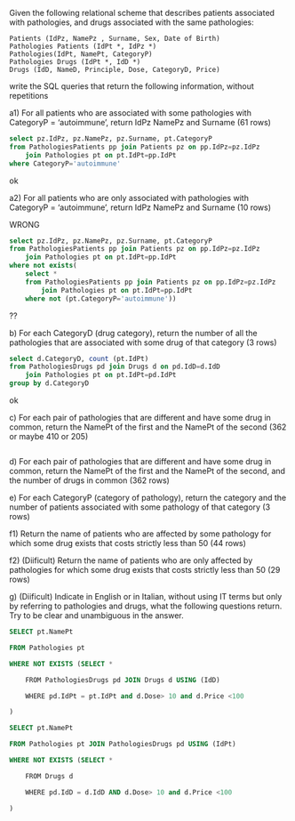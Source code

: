 Given the following relational scheme that describes patients associated with pathologies, and drugs associated with the same pathologies:

```
Patients (IdPz, NamePz , Surname, Sex, Date of Birth)
Pathologies Patients (IdPt *, IdPz *)
Pathologies(IdPt, NamePt, CategoryP)
Pathologies Drugs (IdPt *, IdD *)
Drugs (IdD, NameD, Principle, Dose, CategoryD, Price)
```

write the SQL queries that return the following information, without repetitions


a1) For all patients who are associated with some pathologies with CategoryP = ‘autoimmune’, return IdPz NamePz and Surname (61 rows)

```sql
select pz.IdPz, pz.NamePz, pz.Surname, pt.CategoryP
from PathologiesPatients pp join Patients pz on pp.IdPz=pz.IdPz
	join Pathologies pt on pt.IdPt=pp.IdPt
where CategoryP='autoimmune'
```
  ok

a2) For all patients who are only associated with pathologies with CategoryP = ‘autoimmune’, return IdPz NamePz and Surname (10 rows)

WRONG
```sql
select pz.IdPz, pz.NamePz, pz.Surname, pt.CategoryP
from PathologiesPatients pp join Patients pz on pp.IdPz=pz.IdPz
	join Pathologies pt on pt.IdPt=pp.IdPt
where not exists(
	select *
	from PathologiesPatients pp join Patients pz on pp.IdPz=pz.IdPz
		join Pathologies pt on pt.IdPt=pp.IdPt
	where not (pt.CategoryP='autoimmune'))
```
  ??

b) For each CategoryD (drug category), return the number of all the pathologies that are associated with some drug of that category (3 rows)

```sql
select d.CategoryD, count (pt.IdPt)
from PathologiesDrugs pd join Drugs d on pd.IdD=d.IdD
	join Pathologies pt on pt.IdPt=pd.IdPt
group by d.CategoryD
```
ok
  

c) For each pair of pathologies that are different and have some drug in common, return the NamePt of the first and the NamePt of the second (362 or maybe 410 or 205)


```sql


```
  

d) For each pair of pathologies that are different and have some drug in common, return the NamePt of the first and the NamePt of the second, and the number of drugs in common (362 rows)

  
  

e) For each CategoryP (category of pathology), return the category and the number of patients associated with some pathology of that category (3 rows)

  
  

f1) Return the name of patients who are affected by some pathology for which some drug exists that costs strictly less than 50 (44 rows)

  

f2) (Diificult) Return the name of patients who are only affected by pathologies for which some drug exists that costs strictly less than 50 (29 rows)

  

g) (Diificult) Indicate in English or in Italian, without using IT terms but only by referring to pathologies and drugs, what the following questions return. Try to be clear and unambiguous in the answer.

  
  
  

```sql
SELECT pt.NamePt

FROM Pathologies pt

WHERE NOT EXISTS (SELECT *

    FROM PathologiesDrugs pd JOIN Drugs d USING (IdD)

    WHERE pd.IdPt = pt.IdPt and d.Dose> 10 and d.Price <100

)
```

  

```sql
SELECT pt.NamePt

FROM Pathologies pt JOIN PathologiesDrugs pd USING (IdPt)

WHERE NOT EXISTS (SELECT *

    FROM Drugs d

    WHERE pd.IdD = d.IdD AND d.Dose> 10 and d.Price <100

)
```

